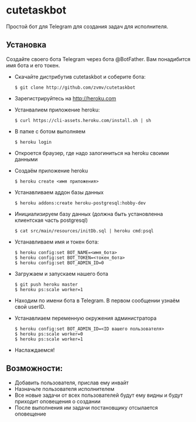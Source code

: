 # cutetaskbot
Простой бот для Telegram для создания задач для исполнителя.

## Установка
Создайте своего бота Telegram через бота @BotFather. Вам понадибится имя бота и его токен.

- Скачайте дистрибутив cutetaskbot и соберите бота:  

      $ git clone http://github.com/zvmv/cutetaskbot

- Зарегистрируйтесь на http://heroku.com
- Устанвалием приложение heroku:
  
      $ curl https://cli-assets.heroku.com/install.sh | sh
- В папке с ботом выполняем  
  
      $ heroku login
- Откроется браузер, где надо залогиниться на heroku своими данными
- Создаём приложение heroku
  
      $ heroku create <имя приложения>
- Устанавливаем аддон базы данных
  
      $ heroku addons:create heroku-postgresql:hobby-dev
- Инициализируем базу данных (должна быть установленна клиентская часть postgresql)

      $ cat src/main/resources/initDb.sql | heroku cmd:psql
- Устанавливаем имя и токен бота:
  
      $ heroku config:set BOT_NAME=<имя_бота>  
      $ heroku config:set BOT_TOKEN=<токен_бота>  
      $ heroku config:set BOT_ADMIN_ID=0
- Загружаем и запускаем нашего бота
  
      $ git push heroku master
      $ heroku ps:scale worker=1

- Находим по имени бота в Telegram. В первом сообщении узнаём свой userID.
- Устанавлиаем переменную окружения администратора

      $ heroku config:set BOT_ADMIN_ID=<ID вашего пользователя>
      $ heroku ps:scale worker=0
      $ heroku ps:scale worker=1
     
- Наслаждаемся!

## Возможности:
- Добавить пользователя, прислав ему инвайт
- Назначьте пользователя исполнителем
- Все новые задачи от всех пользователей будут ему видны и будут приходит оповещения о создании
- После выполнения им задачи постановщику отсылается оповещение
